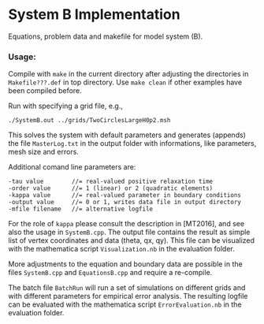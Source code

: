 # System B Implementation

Equations, problem data and makefile for model system (B). 
 
### Usage:
Compile with `make` in the current directory after adjusting the 
directories in `Makefile???.def` in top directory. Use `make clean` 
if other examples have been compiled before. 

Run with specifying a grid file, e.g., 

    ./SystemB.out ../grids/TwoCirclesLargeH0p2.msh

This solves the system with default parameters and generates (appends) the 
file `MasterLog.txt` in the output folder with informations, like parameters, 
mesh size and errors.

Additional comand line parameters are:

    -tau value        //= real-valued positive relaxation time
    -order value      //= 1 (linear) or 2 (quadratic elements)
    -kappa value      //= real-valued parameter in boundary conditions
    -output value     //= 0 or 1, writes data file in output directory
    -mfile filename   //= alternative logfile

For the role of `kappa` please consult the description in [MT2016], and see also 
the usage in `SystemB.cpp`.
The output file contains the result as simple list of vertex coordinates and 
data (theta, qx, qy). This file can be visualized with the mathematica script
`Visualization.nb` in the evaluation folder.

More adjustments to the equation and boundary data are possible in the files 
`SystemB.cpp` and `EquationsB.cpp` and require a re-compile.

The batch file `BatchRun` will run a set of simulations on different grids and 
with different parameters for empirical error analysis. The resulting logfile 
can be evaluated with the mathematica script `ErrorEvaluation.nb` in the 
evaluation folder.
 
